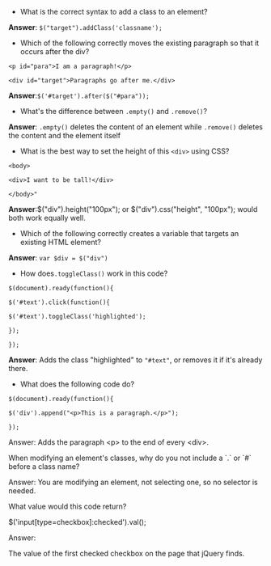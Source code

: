 * What is the correct syntax to add a class to an element?

**Answer**: `$("target").addClass('classname');`

* Which of the following correctly moves the existing paragraph so that it occurs after the div?

`<p id="para">I am a paragraph!</p>`

`<div id="target">Paragraphs go after me.</div>`

**Answer**:`$('#target').after($("#para"));`

* What's the difference between `.empty()` and `.remove()`?

**Answer**: `.empty()` deletes the content of an element while `.remove()` deletes the content and the element itself

* What is the best way to set the height of this `<div>` using CSS?

`<body>`

`<div>I want to be tall!</div>`

`</body>"`

**Answer**:$\("div"\).height\("100px"\); or $\("div"\).css\("height", "100px"\); would both work equally well.

* Which of the following correctly creates a variable that targets an existing HTML element?

**Answer**: `var $div = $("div")`

* How does`.toggleClass()` work in this code?

`$(document).ready(function(){`

`$('#text').click(function(){`

`$('#text').toggleClass('highlighted');`

`});`

`});`

**Answer**: Adds the class "highlighted" to `"#text"`, or removes it if it's already there.

* What does the following code do?


`$(document).ready(function(){`

`$('div').append("<p>This is a paragraph.</p>");`

`});`

Answer: Adds the paragraph &lt;p&gt; to the end of every &lt;div&gt;.

When modifying an element's classes, why do you not include a \`.\` or \`\#\` before a class name?

Answer: You are modifying an element, not selecting one, so no selector is needed.

What value would this code return?

$\('input\[type=checkbox\]:checked'\).val\(\);

Answer:

The value of the first checked checkbox on the page that jQuery finds.

